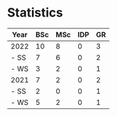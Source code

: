 # Statistics

| Year | BSc | MSc | IDP | GR |
|------|-----|-----|-----|----|
| 2022 |  10 |   8 |   0 |  3 |
| - SS |   7 |   6 |   0 |  2 |
| - WS |   3 |   2 |   0 |  1 |
| 2021 |   7 |   2 |   0 |  2 |
| - SS |   2 |   0 |   0 |  1 |
| - WS |   5 |   2 |   0 |  1 |

